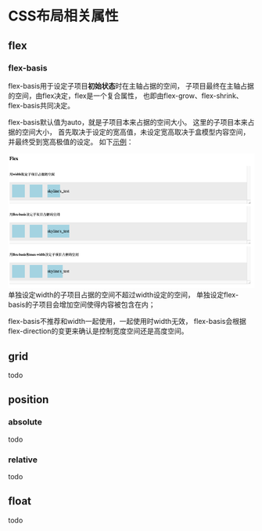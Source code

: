 # CSS布局相关属性

## flex

### flex-basis

flex-basis用于设定子项目**初始状态**时在主轴占据的空间，
子项目最终在主轴占据的空间，由flex决定，flex是一个复合属性，
也即由flex-grow、flex-shrink、flex-basis共同决定。

flex-basis默认值为auto，就是子项目本来占据的空间大小。
这里的子项目本来占据的空间大小，
首先取决于设定的宽高值，未设定宽高取决于盒模型内容空间，并最终受到宽高极值的设定。
如下[示例](https://github.com/skylinety/Blog/blob/main/Demos/Major/HTML&CSS/CSS/CSS_layout_properties.html)：

![CSS布局相关属性$20230320162250](https://raw.githubusercontent.com/skylinety/blog-pics/master/imgs/CSS%E5%B8%83%E5%B1%80%E7%9B%B8%E5%85%B3%E5%B1%9E%E6%80%A7%2420230320162250.png)
单独设定width的子项目占据的空间不超过width设定的空间，
单独设定flex-basis的子项目会增加空间使得内容被包含在内；


flex-basis不推荐和width一起使用，一起使用时width无效，
flex-basis会根据flex-direction的变更来确认是控制宽度空间还是高度空间。

## grid

todo

## position

### absolute

todo

### relative

todo

## float

todo
